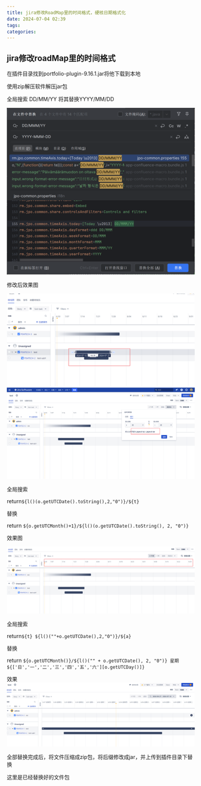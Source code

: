 ```yaml
---
title: jira修改RoadMap里的时间格式，硬核日期格式化
date: 2024-07-04 02:39
tags: 
categories: 
---
```


<!--more-->

## jira修改roadMap里的时间格式

在插件目录找到portfolio-plugin-9.16.1.jar将他下载到本地

使用zip解压软件解压jar包

全局搜索 DD/MM/YY 将其替换YYYY/MM/DD

![](https://raw.githubusercontent.com/huisunan/cdn/main/img/1410909-20240704021643685-138945748_1730686593219.png)

修改后效果图

![](https://raw.githubusercontent.com/huisunan/cdn/main/img/1410909-20240704021902180-1363806614_1730686593219.png)  
![](https://raw.githubusercontent.com/huisunan/cdn/main/img/1410909-20240704021925960-489974832_1730686593219.png)

全局搜索

return`${l()(o.getUTCDate().toString(),2,"0")}/${t}`

替换

return `${o.getUTCMonth()+1}/${l()(o.getUTCDate().toString(), 2, "0")}`

效果图

![](https://raw.githubusercontent.com/huisunan/cdn/main/img/1410909-20240704022125055-91458395_1730686593219.png)

全局搜索

return`${t} ${l()(""+o.getUTCDate(),2,"0")}/${a}`

替换

return `${o.getUTCMonth()}/${l()("" + o.getUTCDate(), 2, "0")} 星期${['日','一','二','三','四','五','六'][o.getUTCDay()]}`

效果  
![](https://raw.githubusercontent.com/huisunan/cdn/main/img/1410909-20240704024640829-57160194_1730686593219.png)

全部替换完成后，将文件压缩成zip包，将后缀修改成jar，并上传到插件目录下替换

这里是已经替换好的文件包